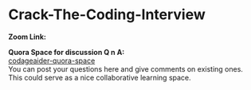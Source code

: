 # Crack-The-Coding-Interview  
<b>Zoom Link:</b>   


**Quora Space for discussion Q n A:**  
<a href="https://codageaider.quora.com/">codageaider-quora-space</a>  
You can post your questions here and give comments on existing ones.  
This could serve as a nice collaborative learning space.
